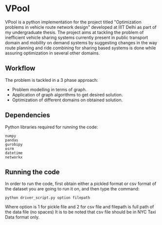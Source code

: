 # VPool

VPool is a python implementation for the project titled "Optimization problems in vehicle route network design" developed at IIIT Delhi as part of my undergraduate thesis. The project aims at tackling the problem of inefficient vehicle sharing systems currently present in public transport domain and mobility on demand systems by suggesting changes in the way route planning and ride combining for sharing based systems is done while assuring optimization in several other domains.

## Workflow

The problem is tackled in a 3 phase approach:
* Problem modelling in terms of graph.
* Application of graph algorithms to get desired solution.
* Optimization of different domains on obtained solution.

## Dependencies

Python libraries required for running the code:

```
numpy
pandas
gurobipy
osrm
datetime
networkx
```

## Running the code

In order to run the code, first obtain either a pickled format or csv format of the dataset you are going to run it on, and then type the command:
```
python driver_script.py option filepath
```
Where option is 1 for pickle file and 2 for csv file and filepath is full path of the data file (no spaces)
It is to be noted that csv file should be in NYC Taxi Data format only.
